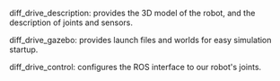 diff_drive_description: provides the 3D model of the robot, and the description of joints and sensors. 

diff_drive_gazebo: provides launch files and worlds for easy simulation startup.

diff_drive_control: configures the ROS interface to our robot's joints. 
